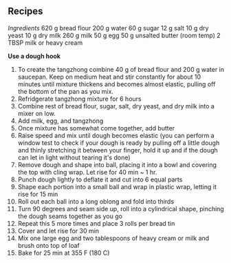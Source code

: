 ## Recipes

*Ingredients*
620 g bread flour
200 g water
60 g sugar
12 g salt
10 g dry yeast
10 g dry milk
260 g milk
50 g egg
50 g unsalted butter (room temp)
2 TBSP milk or heavy cream

**Use a dough hook**
1. To create the tangzhong combine 40 g of bread flour and 200 g water in saucepan. Keep on medium heat and stir constantly for about 10 minutes until mixture thickens and becomes almost elastic, pulling off the bottom of the pan as you mix. 
2. Refridgerate tangzhong mixture for 6 hours
3. Combine rest of bread flour, sugar, salt, dry yeast, and dry milk into a mixer on low. 
4. Add milk, egg, and tangzhong
5. Once mixture has somewhat come together, add butter
6. Raise speed and mix until dough becomes elastic (you can perform a window test to check if your dough is ready by pulling off a little dough and thinly stretching it between your finger, hold it up and if the dough can let in light without tearing it's done)
7. Remove dough and shape into ball, placing it into a bowl and covering the top with cling wrap. Let rise for 40 min ~ 1 hr.
8. Punch dough lightly to deflate it and cut into 6 equal parts
9. Shape each portion into a small ball and wrap in plastic wrap, letting it rise for 15 min
10. Roll out each ball into a long oblong and fold into thirds
11. Turn 90 degrees and seam side up, roll into a cylindrical shape, pinching the dough seams together as you go
12. Repeat this 5 more times and place 3 rolls per bread tin
14. Cover and let rise for 30 min
15. Mix one large egg and two tablespoons of heavy cream or milk and brush onto top of loaf
16. Bake for 25 min at 355 F (180 C)
